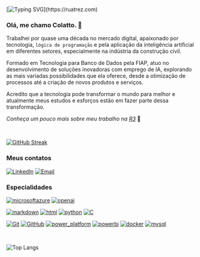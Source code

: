 [![Typing SVG](https://readme-typing-svg.demolab.com?font=Fira+Code&size=30&pause=1000&color=04D3F7&random=false&width=435&lines=Build+Your+Future!)](https://ruatrez.com)

### Olá, me chamo **Colatto**. 🧊

Trabalhei por quase uma década no mercado digital, apaixonado por tecnologia, `lógica de programação` e pela aplicação da inteligência artificial em diferentes setores, especialmente na indústria da construção civil.

Formado em Tecnologia para Banco de Dados pela FIAP, atuo no desenvolvimento de soluções inovadoras com emprego de IA, explorando as mais variadas possibilidades que ela oferece, desde a otimização de processos até a criação de novos produtos e serviços.

Acredito que a tecnologia pode transformar o mundo para melhor e atualmente meus estudos e esforços estão em fazer parte dessa transformação.

*Conheça um pouco mais sobre meu trabalho na [R3](https://ruatrez.com)* 🌱

<br>

[![GitHub Streak](https://streak-stats.demolab.com?user=colatto&theme=black-ice&locale=pt_BR&date_format=j%20M%5B%20Y%5D&card_width=519)](https://ruatrez.com)

### Meus contatos

[![LinkedIn](https://img.shields.io/badge/LinkedIn-222?style=for-the-badge&logo=linkedin&logoColor=0E76A8)](https://www.linkedin.com/in/colatto/) [![Email](https://img.shields.io/badge/email-222?style=for-the-badge&logo=gmail&logoColor=orange)](mailto:colatto@ruatrez.com)

### Especialidades

[![microsoftazure](https://img.shields.io/badge/azure_ai-blue?style=for-the-badge&logo=microsoftazure)](https://learn.microsoft.com/en-us/azure/ai-services/) [![openai](https://img.shields.io/badge/chatgpt-222?style=for-the-badge&logo=openai)](https://platform.openai.com/docs/introduction)

[![markdown](https://img.shields.io/badge/markdown-222?style=for-the-badge&logo=markdown)](https://www.markdownguide.org/) [![html](https://img.shields.io/badge/html-222?style=for-the-badge&logo=html5)](https://html.spec.whatwg.org/) [![python](https://img.shields.io/badge/python-222?style=for-the-badge&logo=python)](https://docs.python.org/3/) [![C](https://img.shields.io/badge/C-00599C?logo=c&logoColor=white)](#)

[![Git](https://img.shields.io/badge/Git-222?style=for-the-badge&logo=git&logoColor=E94D5F)](https://git-scm.com/doc) [![GitHub](https://img.shields.io/badge/GitHub-222?style=for-the-badge&logo=github&logoColor=30A3DC)](https://docs.github.com/) [![power_platform](https://img.shields.io/badge/power_platform-blue?style=for-the-badge&logo=microsoft)](https://learn.microsoft.com/en-us/power-platform/) [![powerbi](https://img.shields.io/badge/power_bi-222?style=for-the-badge&logo=powerbi)](https://learn.microsoft.com/en-us/power-bi/) [![docker](https://img.shields.io/badge/docker-222?style=for-the-badge&logo=docker)](https://docs.docker.com/) [![mysql](https://img.shields.io/badge/mysql-222?style=for-the-badge&logo=mysql)](https://dev.mysql.com/doc/)



<br>

![Top Langs](https://github-readme-stats-git-masterrstaa-rickstaa.vercel.app/api/top-langs/?username=colatto&layout=compact&bg_color=000&border_color=FFF&title_color=ffffff&text_color=FFF)
